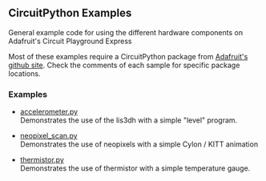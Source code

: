 ## CircuitPython Examples
General example code for using the different hardware components on Adafruit's Circuit Playground Express

Most of these examples require a CircuitPython package from [Adafruit's github site](https://github.com/adafruit). Check the comments of each sample for specific package locations.

### Examples

- [accelerometer.py](accelerometer.py)  
Demonstrates the use of the lis3dh with a simple "level" program.

- [neopixel_scan.py](neopixel_scan.py)  
Demonstrates the use of neopixels with a simple Cylon / KITT animation

- [thermistor.py](thermistor.py)  
Demonstrates the use of thermistor with a simple temperature gauge.
